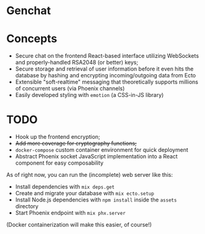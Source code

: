 # Genchat

# Concepts
- Secure chat on the frontend React-based interface utilizing WebSockets
    and properly-handled RSA2048 (or better) keys;
- Secure storage and retrieval of user information before it even hits
    the database by hashing and encrypting incoming/outgoing data from
    Ecto
- Extensible "soft-realtime" messaging that theoretically supports
    millions of concurrent users (via Phoenix channels)
- Easily developed styling with `emotion` (a CSS-in-JS library)

# TODO

- Hook up the frontend encryption;
- ~~Add more coverage for cryptography functions;~~
- `docker-compose` custom container environment for quick deployment
- Abstract Phoenix socket JavaScript implementation into a React
    component for easy composability

As of right now, you can run the (incomplete) web server like this:

* Install dependencies with `mix deps.get`
* Create and migrate your database with `mix ecto.setup`
* Install Node.js dependencies with `npm install` inside the `assets` directory
* Start Phoenix endpoint with `mix phx.server`

(Docker containerization will make this easier, of course!)
